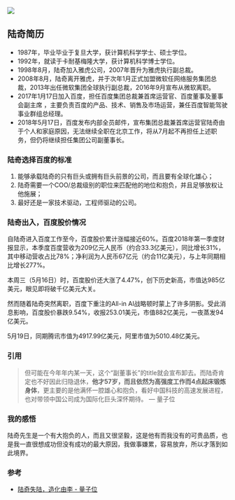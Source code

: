![](https://mmbiz.qpic.cn/mmbiz_jpg/YicUhk5aAGtBcvRI7mSwFzY5JN0x0xHjLiaG53AJpcUXePQma7ZgG0AT58IoEQZicNNKkUBDujVicXUVf6vMusUnCg/640)

## 陆奇简历

- 1987年，毕业毕业于复旦大学，获计算机科学学士、硕士学位。
- 1992年，就读于卡耐基梅隆大学，获计算机科学博士学位。
- 1998年8月，陆奇加入雅虎公司，2007年晋升为雅虎执行副总裁。
- 2008年8月，陆奇离开雅虎，并于次年1月正式加盟微软任网络服务集团总裁，2013年出任微软集团全球执行副总裁，2016年9月宣布从微软离职。
- 2017年1月17日加入百度，担任百度集团总裁兼首席运营官、百度董事及董事会副主席 ，主要负责百度的产品、技术、销售及市场运营，兼任百度智能驾驶事业群组总经理。
- 2018年5月17日，百度发布内部全员邮件，宣布集团总裁兼首席运营官陆奇由于个人和家庭原因，无法继续全职在北京工作，将从7月起不再担任上述职务，但仍将继续担任集团公司副董事长。

### 陆奇选择百度的标准

1. 能够承载陆奇的只有巨头或拥有巨头前景的公司，而且要有全球化雄心；
2. 陆奇需要一个COO/总裁级别的职位来匹配他的地位和抱负，并且足够放权让他施展；
3. 最好还是一家技术驱动，工程师驱动的公司。

### 陆奇出入，百度股价情况

自陆奇进入百度工作至今，百度股价累计涨幅接近60%。百度2018年第一季度财报显示，本季度百度营收为209亿元人民币（约合33.3亿美元），同比增长31%，其中移动营收占比78%；净利润为人民币67亿元（约合11亿美元），与上年同期相比增长277%。

本周三（5月16日）时，百度股价还大涨了4.47%，创下历史新高，市值达985亿美元，眼见即将破千亿美元大关。

然而随着陆奇突然离职，百度下重注的All-in AI战略顿时蒙上了许多阴影。受此消息影响，百度股价暴跌9.54%，收报253.01美元，市值882亿美元，一夜蒸发94亿美元。

5月19日，同期腾讯市值为4917.99亿美元，阿里市值为5010.48亿美元。

### 引用

> 但可能在今年年内某一天，这个“副董事长”的title就会宣布卸去。而陆奇肯定也不好因此归隐退休，**他才57岁，而且依然为高强度工作而4点起床锻炼身体**，更主要的是他满怀一腔雄心和抱负，看好中国科技的高速发展进程，也对带领中国公司成为国际化巨头深怀期待。  — 量子位

### 我的感悟

陆奇先生是一个有大抱负的人，而且又很坚毅，这是他有而我没有的可贵品质，也是我一直很想成功但没有成功的最大原因，我做事嫌累，容易放弃，所以才落到如此境界。

### 参考

- [陆奇失陆，造化由李 - 量子位](https://mp.weixin.qq.com/s/5k9sZzGZ887Hhg8hQe_FIA)

